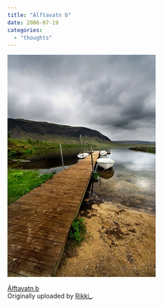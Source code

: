 ```yaml
---
title: "Álftavatn b"
date: 2006-07-19
categories: 
  - "thoughts"
---
```


[![](images/171254472_4573ba246f.jpg)](http://www.flickr.com/photos/rikki_/171254472/ "photo sharing")  

[Álftavatn b](http://www.flickr.com/photos/rikki_/171254472/)  
Originally uploaded by [Rikki\_](http://www.flickr.com/people/rikki_/).
